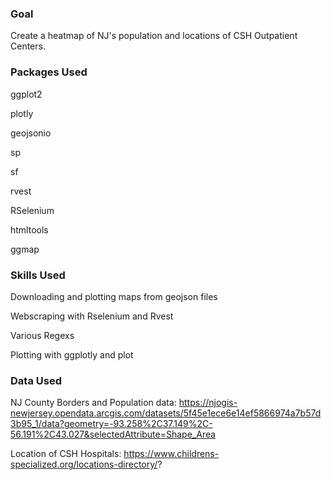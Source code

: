 <h3><b>Goal</b></h3>

Create a heatmap of NJ's population and locations of CSH Outpatient Centers. 

<h3><b>Packages Used</b></h3>

ggplot2

plotly

geojsonio

sp

sf

rvest

RSelenium

htmltools

ggmap

<h3><b>Skills Used </b></h3>

Downloading and plotting maps from geojson files

Webscraping with Rselenium and Rvest 

Various Regexs 

Plotting with ggplotly and plot

<h3><b>Data Used</b></h3>

NJ County Borders and Population data: https://njogis-newjersey.opendata.arcgis.com/datasets/5f45e1ece6e14ef5866974a7b57d3b95_1/data?geometry=-93.258%2C37.149%2C-56.191%2C43.027&selectedAttribute=Shape_Area

Location of CSH Hospitals: https://www.childrens-specialized.org/locations-directory/?

